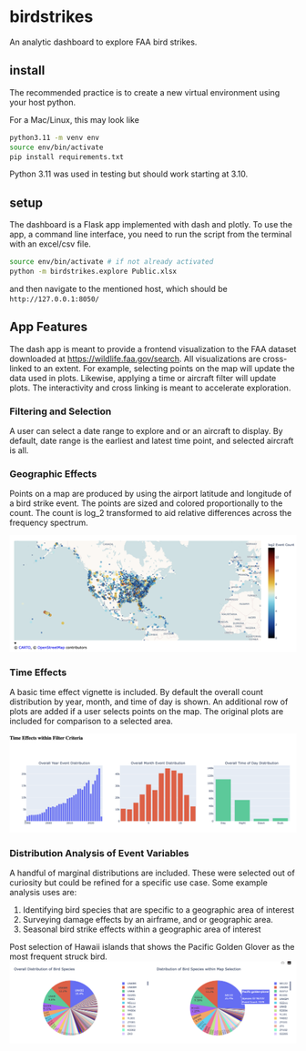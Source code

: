 # birdstrikes
An analytic dashboard to explore FAA bird strikes.

## install

The recommended practice is to create a new virtual environment using your host python. 

For a Mac/Linux, this may look like

```bash
python3.11 -m venv env
source env/bin/activate
pip install requirements.txt
```

Python 3.11 was used in testing but should work starting at 3.10. 

## setup

The dashboard is a Flask app implemented with dash and plotly. To use the app, a command line interface, you need to run the script from the terminal with an excel/csv file. 

```bash
source env/bin/activate # if not already activated
python -m birdstrikes.explore Public.xlsx
```

and then navigate to the mentioned host, which should be `http://127.0.0.1:8050/`

## App Features

The dash app is meant to provide a frontend visualization to the FAA dataset downloaded at https://wildlife.faa.gov/search. All visualizations are cross-linked to an extent. For example, selecting points on the map will update the data used in plots. Likewise, applying a time or aircraft filter will update plots. The interactivity and cross linking is meant to accelerate exploration.  

### Filtering and Selection

A user can select a date range to explore and or an aircraft to display. By default, date range is the earliest and latest time point, and selected aircraft is all. 


### Geographic Effects

Points on a map are produced by using the airport latitude and longitude of a bird strike event. The points are sized and colored proportionally to the count. The count is log_2 transformed to aid relative differences across the frequency spectrum. 

![alt text](image-2.png)

### Time Effects

A basic time effect vignette is included. By default the overall count distribution by year, month, and time of day is shown. An additional row of plots are added if a user selects points on the map. The original plots are included for comparison to a selected area. 

![alt text](image-1.png)

### Distribution Analysis of Event Variables

A handful of marginal distributions are included. These were selected out of curiosity but could be refined for a specific use case. Some example analysis uses are: 
1. Identifying bird species that are specific to a geographic area of interest
2. Surveying damage effects by an airframe, and or geographic area. 
3. Seasonal bird strike effects within a geographic area of interest

Post selection of Hawaii islands that shows the Pacific Golden Glover as the most frequent struck bird. 
![alt text](image-3.png)
